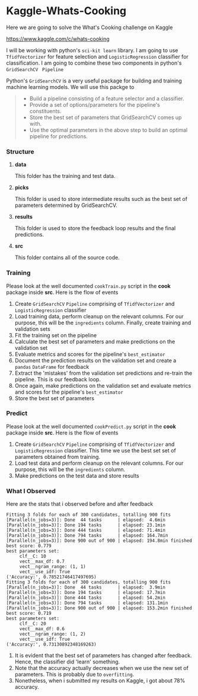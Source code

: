 # Kaggle-Whats-Cooking

Here we are going to solve the What's Cooking challenge on Kaggle

https://www.kaggle.com/c/whats-cooking

I will be working with python's `sci-kit learn` library.
I am going to use `TfidfVectorizer` for feature selection and `LogisticRegression` classifier for classification. I am going to combine these two components in python's `GridSearchCV ` `Pipeline`

Python's `GridSearchCV` is a very useful package for building and training machine learning models. We will use this packge to

> - Build a pipeline consisting of a feature selector and a classifier.
> - Provide a set of options/parameters for the pipeline's constituents.
> - Store the best set of parameters that GridSearchCV comes up with.
> - Use the optimal parameters in the above step to build an optimal pipeline for predictions.


### Structure

1. **data** 
   
    This folder has the training and test data.

2. **picks**
   
    This folder is used to store intermediate results such as the best set of parameters determined by  GridSearchCV. 

3. **results**

    This folder is used to store the feedback loop results and the final predictions.
4. **src**

    This folder contains all of the source code.
    
### Training

Please look at the well documented `cookTrain.py` script in the **cook** package inside **src**.
Here is the flow of events

1. Create   `GridSearchCV` `Pipeline` comprising of `TfidfVectorizer` and `LogisticRegression` classifier
2.  Load training data, perform cleanup on the relevant columns. For our purpose, this will be the `ingredients` column. Finally, create training and validation sets
3.  Fit the training set on the pipeline
4.  Calculate the best set of parameters and make predictions on the validation set
5.  Evaluate metrics and scores for the pipeline's `best_estimator`
6.  Document the prediction results on the validation set and create a `pandas` `DataFrame` for feedback 
7.  Extract the 'mistakes' from the validation set predictions and re-train the pipeline. This is our feedback loop.
8.  Once again, make predictions on the validation set and evaluate metrics and scores for the pipeline's `best_estimator`
9.  Store the best set of parameters

### Predict
Please look at the well documented `cookPredict.py` script in the **cook** package inside **src**.
Here is the flow of events

1. Create   `GridSearchCV` `Pipeline` comprising of `TfidfVectorizer` and `LogisticRegression` classifier. This time we use the best set set of parameters obtained from training.
2.  Load test data and perform cleanup on the relevant columns. For our purpose, this will be the `ingredients` column. 
3.  Make predictions on the test data and store results

### What I Observed

Here are the stats that i observed before and after feedback


    Fitting 3 folds for each of 300 candidates, totalling 900 fits
    [Parallel(n_jobs=3)]: Done  44 tasks      | elapsed:  4.6min
    [Parallel(n_jobs=3)]: Done 194 tasks      | elapsed: 23.1min
    [Parallel(n_jobs=3)]: Done 444 tasks      | elapsed: 71.4min
    [Parallel(n_jobs=3)]: Done 794 tasks      | elapsed: 164.7min
    [Parallel(n_jobs=3)]: Done 900 out of 900 | elapsed: 194.8min finished
    best score: 0.779
    best parameters set:
    	 clf__C: 10
    	 vect__max_df: 0.7
    	 vect__ngram_range: (1, 1)
    	 vect__use_idf: True
    ('Accuracy:', 0.78521746417497695)
    Fitting 3 folds for each of 300 candidates, totalling 900 fits
    [Parallel(n_jobs=3)]: Done  44 tasks      | elapsed:  3.9min
    [Parallel(n_jobs=3)]: Done 194 tasks      | elapsed: 17.7min
    [Parallel(n_jobs=3)]: Done 444 tasks      | elapsed: 54.2min
    [Parallel(n_jobs=3)]: Done 794 tasks      | elapsed: 131.1min
    [Parallel(n_jobs=3)]: Done 900 out of 900 | elapsed: 153.2min finished
    best score: 0.719
    best parameters set:
    	 clf__C: 20
    	 vect__max_df: 0.6
    	 vect__ngram_range: (1, 2)
    	 vect__use_idf: True
    ('Accuracy:', 0.73130892348169263)

1. It is evident that the best set of parameters has changed after feedback. Hence, the classifier did 'learn' something.
2.  Note that the accuracy actually decreases when we use the new set of parameters. This is probably due to `overfitting`.
3.  Nonetheless, when i submitted my results on Kaggle, i got about 78% accuracy.
